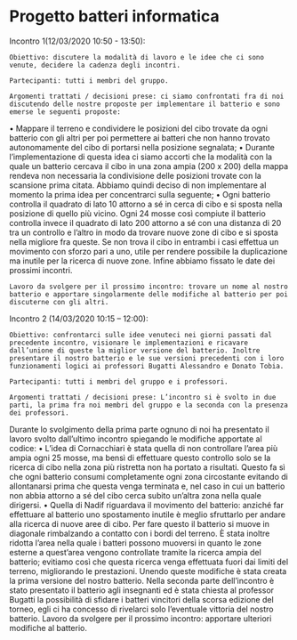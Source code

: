 # Progetto batteri informatica

Incontro 1(12/03/2020  10:50 - 13:50):
	
	Obiettivo: discutere la modalità di lavoro e le idee che ci sono venute, decidere la cadenza degli incontri.

	Partecipanti: tutti i membri del gruppo.

	Argomenti trattati / decisioni prese: ci siamo confrontati fra di noi discutendo delle nostre proposte per implementare il batterio e sono emerse le seguenti proposte:
•	Mappare il terreno e condividere le posizioni del cibo trovate da ogni batterio con gli altri per poi permettere ai batteri che non hanno trovato autonomamente del cibo di portarsi nella posizione segnalata;
•	Durante l’implementazione di questa idea ci siamo accorti che la modalità con la quale un batterio cercava il cibo in una zona ampia (200 x 200) della mappa rendeva non necessaria la condivisione delle posizioni trovate con la scansione prima citata. Abbiamo quindi deciso di non implementare al momento la prima idea per concentrarci sulla seguente;
•	Ogni batterio controlla il quadrato di lato 10 attorno a sé in cerca di cibo e si sposta nella posizione di quello più vicino.
Ogni 24 mosse così compiute il batterio controlla invece il quadrato di lato 200 attorno a sé con una distanza di 20 tra un controllo e l’altro in modo da trovare nuove zone di cibo e si sposta nella migliore fra queste. Se non trova il cibo in entrambi i casi effettua un movimento con sforzo pari a uno, utile per rendere possibile la duplicazione ma inutile per la ricerca di nuove zone.
Infine abbiamo fissato le date dei prossimi incontri.

	Lavoro da svolgere per il prossimo incontro: trovare un nome al nostro batterio e apportare singolarmente delle modifiche al batterio per poi discuterne con gli altri.

Incontro 2 (14/03/2020 10:15 – 12:00):

	Obiettivo: confrontarci sulle idee venuteci nei giorni passati dal precedente incontro, visionare le implementazioni e ricavare dall’unione di queste la miglior versione del batterio. Inoltre presentare il nostro batterio e le sue versioni precedenti con i loro funzionamenti logici ai professori Bugatti Alessandro e Donato Tobia.

	Partecipanti: tutti i membri del gruppo e i professori.

	Argomenti trattati / decisioni prese: L’incontro si è svolto in due parti, la prima fra noi membri del gruppo e la seconda con la presenza dei professori.
Durante lo svolgimento della prima parte ognuno di noi ha presentato il lavoro svolto dall’ultimo incontro spiegando le modifiche apportate al codice:
•	L’idea di Cornacchiari è stata quella di non controllare l’area più ampia ogni 25 mosse, ma bensì di effettuare questo controllo solo se la ricerca di cibo nella zona più ristretta non ha portato a risultati. Questo fa sì che ogni batterio consumi completamente ogni zona circostante evitando di allontanarsi prima che questa venga terminata e, nel caso in cui un batterio non abbia attorno a sé del cibo cerca subito un’altra zona nella quale dirigersi.
•	Quella di Nadif riguardava il movimento del batterio: anziché far effettuare al batterio uno spostamento inutile è meglio sfruttarlo per andare alla ricerca di nuove aree di cibo. Per fare questo il batterio si muove in diagonale rimbalzando a contatto con i bordi del terreno.
È stata inoltre ridotta l’area nella quale i batteri possono muoversi in quanto le zone esterne a quest’area vengono controllate tramite la ricerca ampia del batterio; evitiamo così che questa ricerca venga effettuata fuori dai limiti del terreno, migliorando le prestazioni.
Unendo queste modifiche è stata creata la prima versione del nostro batterio.
Nella seconda parte dell’incontro è stato presentato il batterio agli insegnanti ed è stata chiesta al professor Bugatti la possibilità di sfidare i batteri vincitori della scorsa edizione del torneo, egli ci ha concesso di rivelarci solo l’eventuale vittoria del nostro batterio.
	Lavoro da svolgere per il prossimo incontro: apportare ulteriori modifiche al batterio.


